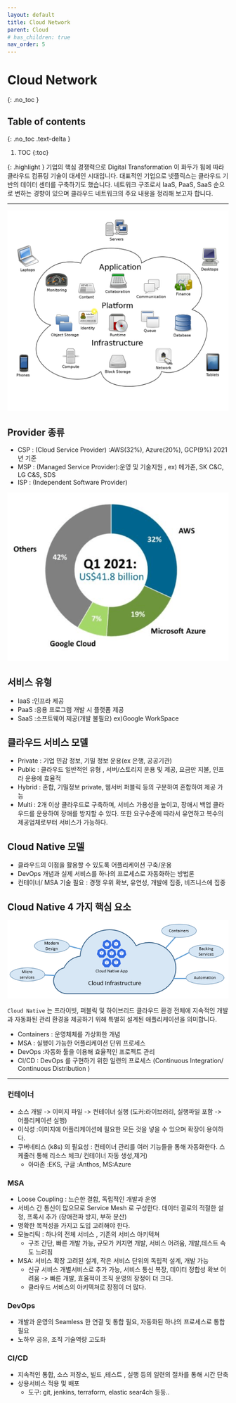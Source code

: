 ```yaml
---
layout: default
title: Cloud Network
parent: Cloud
# has_children: true
nav_order: 5
---
```




# Cloud Network
{: .no_toc }

## Table of contents
{: .no_toc .text-delta }

1. TOC
{:toc}




{: .highlight }
기업의 핵심 경쟁력으로 Digital Transformation 이 화두가 됨에 따라 클라우드 컴퓨팅 기술이 대세인 시대입니다. 대표적인 기업으로 넷플릭스는 클라우드 기반의 데이터 센터를 구축하기도 했습니다. 네트워크 구조로서 IaaS, PaaS, SaaS 순으로 변하는 경향이 있으며 클라우드 네트워크의 주요 내용을 정리해 보고자 합니다. 


---

![example](/assets/images/cloudcomputing.png)
 

## Provider 종류
- CSP : (Cloud Service Provider) :AWS(32%), Azure(20%), GCP(9%) 2021 년 기준
- MSP : (Managed Service Provider):운영 및 기술지원 , ex) 메가존, SK C&C, LG C&S, SDS
- ISP : (Independent Software Provider)

![example](/assets/images/cloudms.png)


## 서비스 유형
- IaaS :인프라 제공
- PaaS :응용 프로그램 개발 시 플랫폼 제공
- SaaS :소프트웨어 제공(개발 불필요) ex)Google WorkSpace

## 클라우드 서비스 모델
- Private : 기업 민감 정보, 기밀 정보 운용(ex 은행, 공공기관)
- Public : 클라우드 일반적인 유형 , 서버/스토리지 운용 및 제공, 요금만 지불, 인프라 운용에 효율적
- Hybrid : 혼합, 기밀정보 private, 웹서버 퍼블릭 등의 구분하여 혼합하여 제공 가능
- Multi : 2개 이상 클라우드로 구축하며, 서비스 가용성을 높이고, 장애시 백업 클라우드를 운용하여 장애를 방지할 수 있다. 또한 요구수준에 따라서 유연하고 복수의 제공업체로부터 서비스가 가능하다.

## Cloud Native 모델
- 클라우드의 이점을 활용할 수 있도록 어플리케이션 구축/운용
- DevOps 개념과 실제 서비스를 하나의 프로세스로 자동화하는 방법론
- 컨테이너/ MSA 기술 필요 : 경쟁 우위 확보, 유연성, 개발에 집중, 비즈니스에 집중

## Cloud Native 4 가지 핵심 요소


![example](/assets/images/cloudnative.png)

`Cloud Native` 는  프라이빗, 퍼블릭 및 하이브리드 클라우드 환경 전체에 지속적인 개발과 자동화된 관리 환경을 제공하기 위해 특별히 설계된 애플리케이션을 의미합니다.

- Containers : 운영체체를 가상화한 개념
- MSA : 실행이 가능한 어플리케이션 단위 프로세스
- DevOps :자동화 툴을 이용해 효율적인 프로젝트 관리
- CI/CD : DevOps 를 구현하기 위한 일련의 프로세스 (Continuous Integration/ Continuous Distribution )


---- 


### 컨테이너
- 소스 개발 -> 이미지 파일 -> 컨테이너 실행 (도커:라이브러리, 실행파일 포함 -> 어플리케이션 실행)
- 이식성 :이미지에 어플리케이션에 필요한 모든 것을 넣을 수 있으며 확장이 용이하다.
- 쿠버네티스 (k8s) 의 필요성 : 컨테이너 관리를 여러 기능들을 통해 자동화한다. 스케줄러 통해 리소스 체크/ 컨테이너 자동 생성,제거)
    - 아마존 :EKS, 구글 :Anthos, MS:Azure

### MSA
- Loose Coupling : 느슨한 결합, 독립적인 개발과 운영
- 서비스 간 통신이 많으므로 Service Mesh 로 구성한다. 데이터 결로의 적절한 설정, 프록시 추가 (장애전파 방지, 부하 분산)
- 명확한 목적성을 가지고 도입 고려해야 한다.
- 모놀리틱 : 하나의 전체 서비스 , 기존의 서비스 아키텍쳐
    - 구조 간단, 빠른 개발 가능, 규모가 커지면 개발, 서비스 어려움, 개발,테스트 속도 느려짐
- MSA: 서비스 확장 고려된 설계, 작은 서비스 단위의 독립적 설계, 개발 가능
    - 신규 서비스 개별서비스로 추가 가능, 서비스 통신 복장, 데이터 정합성 확보 어려움 -> 빠른 개발, 효율적이 조직 운영의 장정이 더 크다.
    - 클라우드 서비스의 아키텍쳐로 장점이 더 많다.
   
   
### DevOps
- 개발과 운영의 Seamless 한 연결 및 통합 필요, 자동화된 하나의 프로세스로 통합 필요
-  노하우 공유, 조직 기술역량 고도화

### CI/CD
- 지속적인 통합, 소스 저장소, 빌드 ,테스트 , 실행 등의 일련의 절차를 통해 시간 단축
- 상용서비스 적용 및 배포
    - 도구: git, jenkins, terraform, elastic sear4ch 등등..